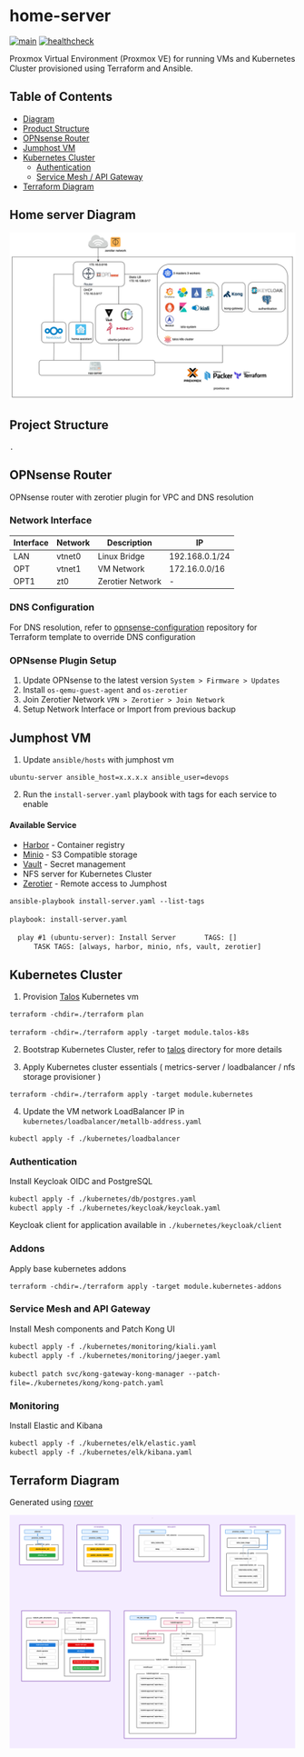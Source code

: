 # home-server

[![main](https://github.com/guyzsarun/home-server/actions/workflows/main.yml/badge.svg)](https://github.com/guyzsarun/home-server/actions/workflows/main.yml) 
[![healthcheck](https://github.com/guyzsarun/home-server/actions/workflows/healthcheck.yml/badge.svg)](https://github.com/guyzsarun/home-server/actions/workflows/healthcheck.yml)

Proxmox Virtual Environment (Proxmox VE) for running VMs and Kubernetes Cluster provisioned using Terraform and Ansible.


## Table of Contents

- [Diagram](#home-server-diagram)
- [Product Structure](#project-structure)
- [OPNsense Router](#opnsense-router)
- [Jumphost VM](#jumphost-vm)
- [Kubernetes Cluster](#kubernetes-cluster)
  - [Authentication](#authentication)
  - [Service Mesh / API Gateway](#service-mesh-and-api-gateway)
- [Terraform Diagram](#terraform-diagram)


## Home server Diagram

![proxmox](./assets/proxmox.jpg)



## Project Structure
```
.

```


## OPNsense Router
OPNsense router with zerotier plugin for VPC and DNS resolution

### Network Interface
| Interface | Network | Description | IP |
|-----------|---------|-------------|----|
| LAN       | vtnet0  |  Linux Bridge | 192.168.0.1/24 |
| OPT       | vtnet1  |  VM Network | 172.16.0.0/16 |
| OPT1      | zt0     | Zerotier Network | - |

### DNS Configuration

For DNS resolution, refer to [opnsense-configuration](https://github.com/guyzsarun-lab/opnsense-configuration) repository for Terraform template to override DNS configuration

### OPNsense Plugin Setup
1. Update OPNsense to the latest version `System > Firmware > Updates`
2. Install `os-qemu-guest-agent` and `os-zerotier `
3. Join Zerotier Network `VPN > Zerotier > Join Network`
4. Setup Network Interface or Import from previous backup


## Jumphost VM

1. Update `ansible/hosts` with jumphost vm 

```
ubuntu-server ansible_host=x.x.x.x ansible_user=devops
```

2. Run the `install-server.yaml` playbook with tags for each service to enable

#### Available Service
- [Harbor](https://goharbor.io/) - Container registry
- [Minio](https://min.io/)  - S3 Compatible storage
- [Vault](https://www.hashicorp.com/products/vault)  - Secret management
- NFS server for Kubernetes Cluster
- [Zerotier](https://www.zerotier.com/) - Remote access to Jumphost
```
ansible-playbook install-server.yaml --list-tags

playbook: install-server.yaml

  play #1 (ubuntu-server): Install Server       TAGS: []
      TASK TAGS: [always, harbor, minio, nfs, vault, zerotier]
```


## Kubernetes Cluster
1. Provision [Talos](https://www.talos.dev/) Kubernetes vm

```
terraform -chdir=./terraform plan

terraform -chdir=./terraform apply -target module.talos-k8s
```
2. Bootstrap Kubernetes Cluster, refer to [talos](./terraform/talos/README.md) directory for more details

3. Apply Kubernetes cluster essentials ( metrics-server / loadbalancer / nfs storage provisioner )
```
terraform -chdir=./terraform apply -target module.kubernetes
```

4. Update the VM network LoadBalancer IP in `kubernetes/loadbalancer/metallb-address.yaml`
```
kubectl apply -f ./kubernetes/loadbalancer
```
### Authentication

Install Keycloak OIDC and PostgreSQL
```
kubectl apply -f ./kubernetes/db/postgres.yaml
kubectl apply -f ./kubernetes/keycloak/keycloak.yaml
```
Keycloak client for application available in `./kubernetes/keycloak/client`

### Addons
Apply base kubernetes addons
```
terraform -chdir=./terraform apply -target module.kubernetes-addons
```

### Service Mesh and  API Gateway

Install Mesh components and Patch Kong UI
```
kubectl apply -f ./kubernetes/monitoring/kiali.yaml 
kubectl apply -f ./kubernetes/monitoring/jaeger.yaml 

kubectl patch svc/kong-gateway-kong-manager --patch-file=./kubernetes/kong/kong-patch.yaml
```

### Monitoring
Install Elastic and Kibana
```
kubectl apply -f ./kubernetes/elk/elastic.yaml
kubectl apply -f ./kubernetes/elk/kibana.yaml
```

## Terraform Diagram

Generated using [rover](https://github.com/im2nguyen/rover)

![](./assets/terraform.svg)